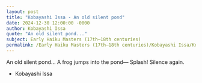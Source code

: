 ```yaml
---
layout: post
title: "Kobayashi Issa - An old silent pond"
date: 2024-12-30 12:00:00 -0000
author: Kobayashi Issa
quote: "An old silent pond..."
subject: Early Haiku Masters (17th–18th centuries)
permalink: /Early Haiku Masters (17th–18th centuries)/Kobayashi Issa/Kobayashi Issa - An old silent pond
---
```


An old silent pond...
   A frog jumps into the pond—
   Splash! Silence again.

- Kobayashi Issa
